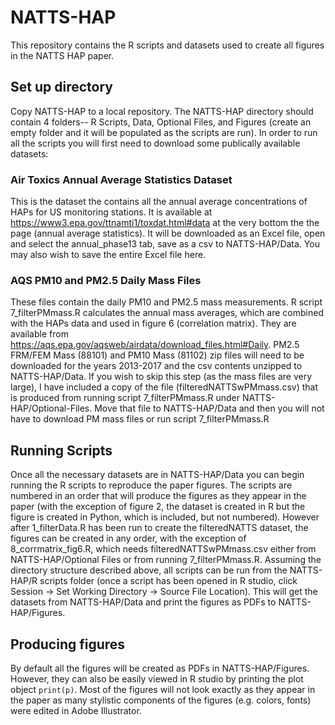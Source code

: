 # NATTS-HAP
This repository contains the R scripts and datasets used to create all figures in the NATTS HAP paper.

## Set up directory
Copy NATTS-HAP to a local repository. The NATTS-HAP directory should contain 4 folders-- R Scripts, Data, Optional Files, and Figures (create an empty folder and it will be populated as the scripts are run). In order to run all the scripts you will first need to download some publically available datasets: 

### Air Toxics Annual Average Statistics Dataset 
This is the dataset the contains all the annual average concentrations of HAPs for US monitoring stations. It is available at https://www3.epa.gov/ttnamti1/toxdat.html#data at the very bottom the the page (annual average statistics). It will be downloaded as an Excel file, open and select the annual_phase13 tab, save as a csv to NATTS-HAP/Data. You may also wish to save the entire Excel file here.

### AQS PM10 and PM2.5 Daily Mass Files 
These files contain the daily PM10 and PM2.5 mass measurements. R script 7_filterPMmass.R calculates the annual mass averages, which are combined with the HAPs data and used in figure 6 (correlation matrix). They are available from https://aqs.epa.gov/aqsweb/airdata/download_files.html#Daily. PM2.5 FRM/FEM Mass (88101) and PM10 Mass (81102) zip files will need to be downloaded for the years 2013-2017 and the csv contents unzipped to NATTS-HAP/Data. If you wish to skip this step (as the mass files are very large), I have included a copy of the file (filteredNATTSwPMmass.csv) that is produced from running script 7_filterPMmass.R under NATTS-HAP/Optional-Files. Move that file to NATTS-HAP/Data and then you will not have to download PM mass files or run script 7_filterPMmass.R 

## Running Scripts
Once all the necessary datasets are in NATTS-HAP/Data you can begin running the R scripts to reproduce the paper figures. The scripts are numbered in an order that will produce the figures as they appear in the paper (with the exception of figure 2, the dataset is created in R but the figure is created in Python, which is included, but not numbered). However after 1_filterData.R has been run to create the filteredNATTS dataset, the figures can be created in any order, with the exception of 8_corrmatrix_fig6.R, which needs filteredNATTSwPMmass.csv either from NATTS-HAP/Optional Files or from running 7_filterPMmass.R. Assuming the directory structure described above, all scripts can be run from the NATTS-HAP/R scripts folder (once a script has been opened in R studio, click Session -> Set Working Directory -> Source File Location). This will get the datasets from NATTS-HAP/Data and print the figures as PDFs to NATTS-HAP/Figures.

## Producing figures
By default all the figures will be created as PDFs in NATTS-HAP/Figures. However, they can also be easily viewed in R studio by printing the plot object `print(p)`. Most of the figures will not look exactly as they appear in the paper as many stylistic components of the figures (e.g. colors, fonts) were edited in Adobe Illustrator. 
